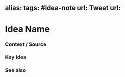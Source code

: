 alias: 
tags: #idea-note
url: 
Tweet url: 
---
# Idea Name

### Context / Source


### Key Idea


### See also
